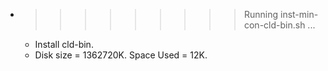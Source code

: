 * >>>>>>>>> Running inst-min-con-cld-bin.sh ...
  * Install cld-bin.
  * Disk size = 1362720K. Space Used = 12K.
